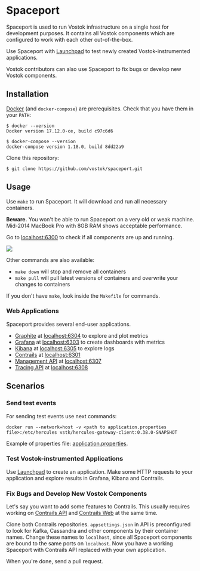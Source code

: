 # Spaceport

Spaceport is used to run Vostok infrastructure on a single host for development purposes. It contains all Vostok components which are configured to work with each other out-of-the-box.

Use Spaceport with [Launchpad](https://github.com/vostok/launchpad) to test newly created Vostok-instrumented applications.

Vostok contributors can also use Spaceport to fix bugs or develop new Vostok components.

## Installation

[Docker](https://docs.docker.com/engine/installation/) (and `docker-compose`) are prerequisites. Check that you have them in your `PATH`:

```
$ docker --version
Docker version 17.12.0-ce, build c97c6d6

$ docker-compose --version
docker-compose version 1.18.0, build 8dd22a9
```

Clone this repository:

```
$ git clone https://github.com/vostok/spaceport.git
```

## Usage

Use `make` to run Spaceport. It will download and run all necessary containers.

**Beware.** You won't be able to run Spaceport on a very old or weak machine. Mid-2014 MacBook Pro with 8GB RAM shows acceptable performance.

Go to [localhost:6300](http://localhost:6300) to check if all components are up and running.

![](health-monitor.png)

Other commands are also available:

- `make down` will stop and remove all containers
- `make pull` will pull latest versions of containers and overwrite your changes to containers

If you don't have `make`, look inside the `Makefile` for commands.

### Web Applications

Spaceport provides several end-user applications.

- [Graphite](https://graphiteapp.org) at [localhost:6304](http://localhost:6304) to explore and plot metrics
- [Grafana](https://grafana.com) at [localhost:6303](http://localhost:6303) to create dashboards with metrics
- [Kibana](https://www.elastic.co/products/kibana) at [localhost:6305](http://localhost:6305) to explore logs
- [Contrails](https://github.com/vostok/contrails.web) at [localhost:6301](http://localhost:6301)
- [Management API](https://github.com/vostok/hercules/tree/master/hercules-management-api) at [localhost:6307](http://localhost:6307)
- [Tracing API](https://github.com/vostok/hercules/tree/master/hercules-tracing-api) at [localhost:6308](http://localhost:6308)

## Scenarios

### Send test events
For sending test events use next commands:

`docker run --network=host -v <path to application.properties file>:/etc/hercules vstk/hercules-gateway-client:0.38.0-SNAPSHOT`

Example of properties file: [application.properties](etc/properties/gateway-client/application.properties).

### Test Vostok-instrumented Applications

Use [Launchpad](https://github.com/vostok/launchpad) to create an application. Make some HTTP requests to your application and explore results in Grafana, Kibana and Contrails.

### Fix Bugs and Develop New Vostok Components

Let's say you want to add some features to Contrails. This usually requires working on [Contrails API](https://github.com/vostok/contrails.api) and [Contrails Web](https://github.com/vostok/contrails.web) at the same time.

Clone both Contrails repositories. `appsettings.json` in API is preconfigured to look for Kafka, Cassandra and other components by their container names. Change these names to `localhost`, since all Spaceport components are bound to the same ports on `localhost`. Now you have a working Spaceport with Contrails API replaced with your own application.

When you're done, send a pull request.
